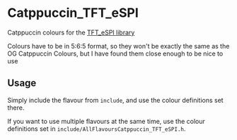 # Catppuccin_TFT_eSPI
Catppuccin colours for the [TFT_eSPI library](https://github.com/Bodmer/TFT_eSPI)

Colours have to be in 5:6:5 format, so they won't be exactly the same as the OG Catppuccin Colours, but I have found them close enough to be nice to use

## Usage
Simply include the flavour from `include`, and use the colour definitions set there.

If you want to use multiple flavours at the same time, use the colour definitions set in `include/AllFlavoursCatppuccin_TFT_eSPI.h`.
